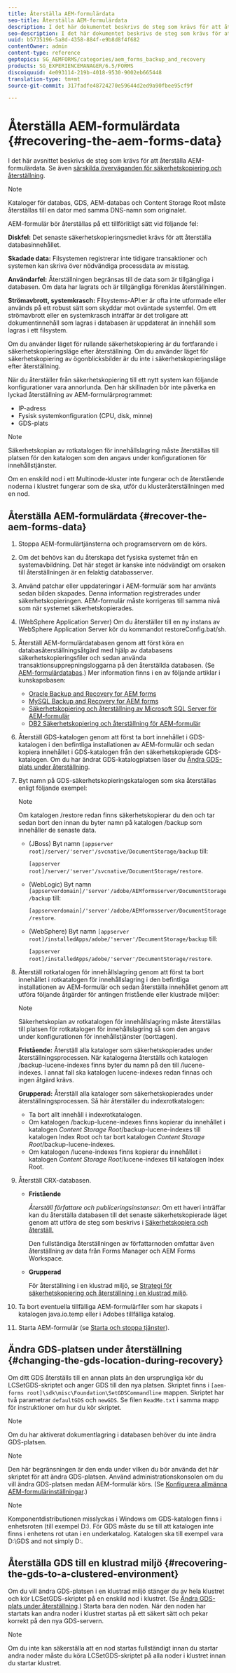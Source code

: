 ```yaml
---
title: Återställa AEM-formulärdata
seo-title: Återställa AEM-formulärdata
description: I det här dokumentet beskrivs de steg som krävs för att återställa AEM-formulärdata.
seo-description: I det här dokumentet beskrivs de steg som krävs för att återställa AEM-formulärdata.
uuid: b5735196-5a8d-4358-884f-e9b8d8f4f682
contentOwner: admin
content-type: reference
geptopics: SG_AEMFORMS/categories/aem_forms_backup_and_recovery
products: SG_EXPERIENCEMANAGER/6.5/FORMS
discoiquuid: 4e093114-219b-4018-9530-9002eb665448
translation-type: tm+mt
source-git-commit: 317fadfe48724270e59644d2ed9a90fbee95cf9f

---
```



# Återställa AEM-formulärdata {#recovering-the-aem-forms-data}

I det här avsnittet beskrivs de steg som krävs för att återställa AEM-formulärdata. Se även [särskilda överväganden för säkerhetskopiering och återställning](/help/forms/using/admin-help/backup-recovery-strategy-aem-forms.md#special-considerations-for-backup-and-recovery).

>[!NOTE]
>
>Kataloger för databas, GDS, AEM-databas och Content Storage Root måste återställas till en dator med samma DNS-namn som originalet.

AEM-formulär bör återställas på ett tillförlitligt sätt vid följande fel:

**Diskfel:** Det senaste säkerhetskopieringsmediet krävs för att återställa databasinnehållet.

**Skadade data:** Filsystemen registrerar inte tidigare transaktioner och systemen kan skriva över nödvändiga processdata av misstag.

**Användarfel:** Återställningen begränsas till de data som är tillgängliga i databasen. Om data har lagrats och är tillgängliga förenklas återställningen.

**Strömavbrott, systemkrasch:** Filsystems-API:er är ofta inte utformade eller används på ett robust sätt som skyddar mot oväntade systemfel. Om ett strömavbrott eller en systemkrasch inträffar är det troligare att dokumentinnehåll som lagras i databasen är uppdaterat än innehåll som lagras i ett filsystem.

Om du använder läget för rullande säkerhetskopiering är du fortfarande i säkerhetskopieringsläge efter återställning. Om du använder läget för säkerhetskopiering av ögonblicksbilder är du inte i säkerhetskopieringsläge efter återställning.

När du återställer från säkerhetskopiering till ett nytt system kan följande konfigurationer vara annorlunda. Den här skillnaden bör inte påverka en lyckad återställning av AEM-formulärprogrammet:

* IP-adress
* Fysisk systemkonfiguration (CPU, disk, minne)
* GDS-plats

>[!NOTE]
>
>Säkerhetskopian av rotkatalogen för innehållslagring måste återställas till platsen för den katalogen som den angavs under konfigurationen för innehållstjänster.

Om en enskild nod i ett Multinode-kluster inte fungerar och de återstående noderna i klustret fungerar som de ska, utför du klusteråterställningen med en nod.

## Återställa AEM-formulärdata {#recover-the-aem-forms-data}

1. Stoppa AEM-formulärtjänsterna och programservern om de körs.
1. Om det behövs kan du återskapa det fysiska systemet från en systemavbildning. Det här steget är kanske inte nödvändigt om orsaken till återställningen är en felaktig databasserver.
1. Använd patchar eller uppdateringar i AEM-formulär som har använts sedan bilden skapades. Denna information registrerades under säkerhetskopieringen. AEM-formulär måste korrigeras till samma nivå som när systemet säkerhetskopierades.
1. (WebSphere Application Server) Om du återställer till en ny instans av WebSphere Application Server kör du kommandot restoreConfig.bat/sh.
1. Återställ AEM-formulärdatabasen genom att först köra en databasåterställningsåtgärd med hjälp av databasens säkerhetskopieringsfiler och sedan använda transaktionsupprepningsloggarna på den återställda databasen. (Se [AEM-formulärdatabas](/help/forms/using/admin-help/files-back-recover.md#aem-forms-database).) Mer information finns i en av följande artiklar i kunskapsbasen:

   * [Oracle Backup and Recovery for AEM forms](https://www.adobe.com/go/kb403624)
   * [MySQL Backup and Recovery for AEM forms](https://www.adobe.com/go/kb403625)
   * [Säkerhetskopiering och återställning av Microsoft SQL Server för AEM-formulär](https://www.adobe.com/go/kb403623)
   * [DB2 Säkerhetskopiering och återställning för AEM-formulär](https://www.adobe.com/go/kb403626)

1. Återställ GDS-katalogen genom att först ta bort innehållet i GDS-katalogen i den befintliga installationen av AEM-formulär och sedan kopiera innehållet i GDS-katalogen från den säkerhetskopierade GDS-katalogen. Om du har ändrat GDS-katalogplatsen läser du [Ändra GDS-plats under återställning](recovering-aem-forms-data.md#changing-the-gds-location-during-recovery).
1. Byt namn på GDS-säkerhetskopieringskatalogen som ska återställas enligt följande exempel:

   >[!NOTE]
   >
   >Om katalogen /restore redan finns säkerhetskopierar du den och tar sedan bort den innan du byter namn på katalogen /backup som innehåller de senaste data.

   * (JBoss) Byt namn `[appserver root]/server/'server'/svcnative/DocumentStorage/backup` till:

      `[appserver root]/server/'server'/svcnative/DocumentStorage/restore`.

   * (WebLogic) Byt namn `[appserverdomain]/'server'/adobe/AEMformsserver/DocumentStorage/backup` till:

      `[appserverdomain]/'server'/adobe/AEMformsserver/DocumentStorage/restore`.

   * (WebSphere) Byt namn `[appserver root]/installedApps/adobe/'server'/DocumentStorage/backup` till:

      `[appserver root]/installedApps/adobe/'server'/DocumentStorage/restore`.

1. Återställ rotkatalogen för innehållslagring genom att först ta bort innehållet i rotkatalogen för innehållslagring i den befintliga installationen av AEM-formulär och sedan återställa innehållet genom att utföra följande åtgärder för antingen fristående eller klustrade miljöer:

   >[!NOTE]
   >
   >Säkerhetskopian av rotkatalogen för innehållslagring måste återställas till platsen för rotkatalogen för innehållslagring så som den angavs under konfigurationen för innehållstjänster (borttagen).

   **Fristående:** Återställ alla kataloger som säkerhetskopierades under återställningsprocessen. När katalogerna återställs och katalogen /backup-lucene-indexes finns byter du namn på den till /lucene-indexes. I annat fall ska katalogen lucene-indexes redan finnas och ingen åtgärd krävs.

   **Grupperad:** Återställ alla kataloger som säkerhetskopierades under återställningsprocessen. Så här återställer du indexrotkatalogen:

   * Ta bort allt innehåll i indexrotkatalogen.
   * Om katalogen /backup-lucene-indexes finns kopierar du innehållet i katalogen *Content Storage Root*/backup-lucene-indexes till katalogen Index Root och tar bort katalogen *Content Storage Root*/backup-lucene-indexes.
   * Om katalogen /lucene-indexes finns kopierar du innehållet i katalogen *Content Storage Root*/lucene-indexes till katalogen Index Root.

1. Återställ CRX-databasen.

   * **Fristående**

      *Återställ författare och publiceringsinstanser*: Om ett haveri inträffar kan du återställa databasen till det senaste säkerhetskopierade läget genom att utföra de steg som beskrivs i [Säkerhetskopiera och återställ.](https://docs.adobe.com/docs/en/crx/current/administering/backup_and_restore.html)

      Den fullständiga återställningen av författarnoden omfattar även återställning av data från Forms Manager och AEM Forms Workspace.

   * **Grupperad**

      För återställning i en klustrad miljö, se [Strategi för säkerhetskopiering och återställning i en klustrad miljö](/help/forms/using/admin-help/strategy-backup-restore-clustered-environment.md#strategy-for-backup-and-restore-in-a-clustered-environment).

1. Ta bort eventuella tillfälliga AEM-formulärfiler som har skapats i katalogen java.io.temp eller i Adobes tillfälliga katalog.
1. Starta AEM-formulär (se [Starta och stoppa tjänster](/help/forms/using/admin-help/starting-stopping-services.md#starting-and-stopping-services))<!-- BROKEN LINK and the application server(s) (see [Maintaining the Application Server](/help/forms/using/admin-help/topics/maintaining-the-application-server.md))-->.

## Ändra GDS-platsen under återställning {#changing-the-gds-location-during-recovery}

Om ditt GDS återställs till en annan plats än den ursprungliga kör du LCSetGDS-skriptet och anger GDS till den nya platsen. Skriptet finns i `[aem-forms root]\sdk\misc\Foundation\SetGDSCommandline` mappen. Skriptet har två parametrar `defaultGDS` och `newGDS`. Se filen `ReadMe.txt` i samma mapp för instruktioner om hur du kör skriptet.

>[!NOTE]
>
>Om du har aktiverat dokumentlagring i databasen behöver du inte ändra GDS-platsen.

>[!NOTE]
>
>Den här begränsningen är den enda under vilken du bör använda det här skriptet för att ändra GDS-platsen. Använd administrationskonsolen om du vill ändra GDS-platsen medan AEM-formulär körs. (Se [Konfigurera allmänna AEM-formulärinställningar](/help/forms/using/admin-help/configure-general-aem-forms-settings.md#configure-general-aem-forms-settings).)

>[!NOTE]
>
>Komponentdistributionen misslyckas i Windows om GDS-katalogen finns i enhetsroten (till exempel D:\). För GDS måste du se till att katalogen inte finns i enhetens rot utan i en underkatalog. Katalogen ska till exempel vara D:\GDS and not simply D:\.

## Återställa GDS till en klustrad miljö {#recovering-the-gds-to-a-clustered-environment}

Om du vill ändra GDS-platsen i en klustrad miljö stänger du av hela klustret och kör LCSetGDS-skriptet på en enskild nod i klustret. (Se [Ändra GDS-plats under återställning](recovering-aem-forms-data.md#changing-the-gds-location-during-recovery).) Starta bara den noden. När den noden har startats kan andra noder i klustret startas på ett säkert sätt och pekar korrekt på den nya GDS-servern.

>[!NOTE]
>
>Om du inte kan säkerställa att en nod startas fullständigt innan du startar andra noder måste du köra LCSetGDS-skriptet på alla noder i klustret innan du startar klustret.

